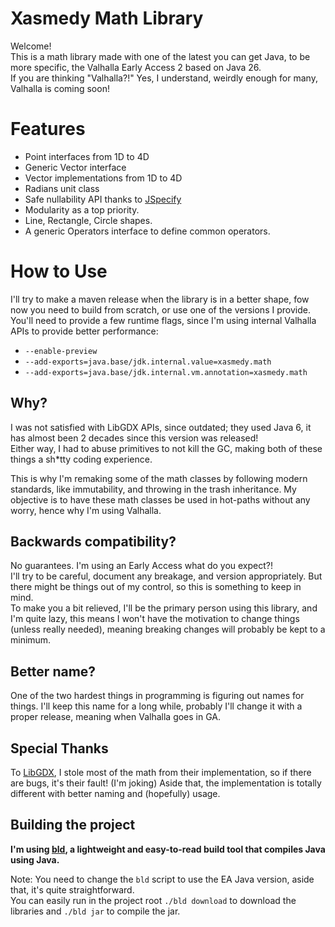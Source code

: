 # Xasmedy Math Library
Welcome!\
This is a math library made with one of the latest you can get Java, to be more specific, the Valhalla Early Access 2 based on Java 26.\
If you are thinking "Valhalla?!" Yes, I understand, weirdly enough for many, Valhalla is coming soon!

# Features
- Point interfaces from 1D to 4D
- Generic Vector interface
- Vector implementations from 1D to 4D
- Radians unit class
- Safe nullability API thanks to [JSpecify](https://jspecify.dev/)
- Modularity as a top priority.
- Line, Rectangle, Circle shapes.
- A generic Operators interface to define common operators.

# How to Use
I'll try to make a maven release when the library is in a better shape, fow now you need to build from scratch, or use one of the versions I provide.\
You'll need to provide a few runtime flags, since I'm using internal Valhalla APIs to provide better performance:
- `--enable-preview`
- `--add-exports=java.base/jdk.internal.value=xasmedy.math`
- `--add-exports=java.base/jdk.internal.vm.annotation=xasmedy.math`

## Why?
I was not satisfied with LibGDX APIs, since outdated; they used Java 6,
it has almost been 2 decades since this version was released!\
Either way, I had to abuse primitives to not kill the GC, making both of these things a sh*tty coding experience.

This is why I'm remaking some of the math classes by following modern standards, like immutability, and throwing in the trash inheritance. My objective is to have these math classes be used in hot-paths without any worry, hence why I'm using Valhalla.

## Backwards compatibility?
No guarantees. I'm using an Early Access what do you expect?!\
I'll try to be careful, document any breakage, and version appropriately.
But there might be things out of my control, so this is something to keep in mind.\
To make you a bit relieved, I'll be the primary person using this library, and I'm quite lazy, this means I won't have the motivation to change things (unless really needed), meaning breaking changes will probably be kept to a minimum.

## Better name?
One of the two hardest things in programming is figuring out names for things.
I'll keep this name for a long while, probably I'll change it with a proper release, meaning when Valhalla goes in GA.

## Special Thanks
To [LibGDX](https://libgdx.com/), I stole most of the math from their implementation, so if there are bugs, it's their fault! (I'm joking)
Aside that, the implementation is totally different with better naming and (hopefully) usage.

## Building the project
**I'm using [bld](https://rife2.com/bld), a lightweight and easy-to-read build tool that compiles Java using Java.**

Note: You need to change the `bld` script to use the EA Java version, aside that, it's quite straightforward.\
You can easily run in the project root `./bld download` to download the libraries and `./bld jar` to compile the jar.
